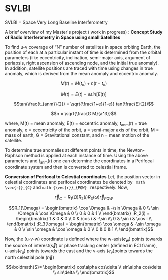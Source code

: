 # SVLBI

SVLBI = Space Very Long Baseline Interferometry

A brief overview of my Master's project ( work in progress) :  **Concept Study of Radio Interferometry in Space using small Satellites**

To find u-v coverage of “N” number of satellites in space orbiting Earth, the position of each at
a particular instant of time is determined from the orbital parameters (like eccentricity, inclination,
semi-major axis, argument of periapsis, right ascension of ascending node, and the initial true
anomaly). In addition, satellite positions are traced with time using changes in true anomaly, which
is derived from the mean anomaly and eccentric anomaly.

```math
M(t) = M(t_o) + n (t-t_o)
```
```math
M(t) = E(t) - e sin[E(t)]
```
```math
tan(\frac{t_{anm}}{2}) = \sqrt{\frac{1+e}{1-e}} tan(\frac{E}{2})
```
```math
n = \sqrt{\frac{G M}{a^3}}
```
where, M(t) = mean anomaly,
E(t) = eccentric anomaly,
$t_{\text{anm}}(t)$ = true anomaly,
e = eccentricity of the orbit,
a = semi-major axis of the orbit,
M = mass of earth,
G = Gravitational constant, and
n = mean motion of the satellite.

To determine true anomalies at different points in time, the Newton-Raphson method is applied at each instance of time.
Using the above parameters and $t_{\text{anm}}(t)$ one can determine the coordinates in a Perifocal coordinate system and then is converted to celestial frame.

**Conversion of Perifocal to Celestial coordinates**
Let, the position vector in celestial coordinates and perifocal coordinates be denoted by ``` math \vec{r}}_{C}``` and ```math {\vec{r}}_{PQW} ```
respectively. Now,
```math
\vec{r}_{C} = R_1(\Omega)R_2(i)R_3(\omega) \vec{r}_{PQW}
```
```math
R_1(\Omega) =
\begin{bmatrix}
\cos \Omega & -\sin \Omega & 0 \\
\sin \Omega & \cos \Omega & 0 \\
0 & 0 & 1 \\    
\end{bmatrix}
;R_2(i) = 
\begin{bmatrix}
1 & 0 & 0 \\
0 & \cos i & -\sin i\\
0 & \sin  i & \cos i \\ 
\end{bmatrix}
;R_3(\omega) = 
\begin{bmatrix}
\cos \omega & -\sin \omega & 0 \\
\sin \omega & \cos \omega & 0 \\
0 & 0 & 1 \\    
\end{bmatrix}
```
Now, the (u-v-w) coordinate is defined where the w-axis(**$e_{\text{w}}$**) points towards the source of interest($\vec{s}$) or phase tracking center (defined in ECI  frame), u-axis($e_{\text{u}}$) points towards the east and the v-axis ($e_{\text{v}}$)points towards the north celestial pole ($\vec{n}$)
```math
\boldmath{S}= \begin{bmatrix}
    cos\alpha cos\delta \\
    sin\alpha cos\delta \\
    sin\delta \\
\end{bmatrix}
```
